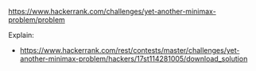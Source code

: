 https://www.hackerrank.com/challenges/yet-another-minimax-problem/problem

Explain:

- https://www.hackerrank.com/rest/contests/master/challenges/yet-another-minimax-problem/hackers/17st114281005/download_solution
